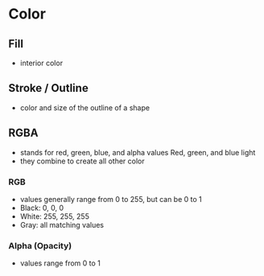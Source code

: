 # Color

## Fill

* interior color

## Stroke / Outline

* color and size of the outline of a shape

## **RGBA**

* stands for red, green, blue, and alpha values Red, green, and blue light
* they combine to create all other color

### RGB

* values generally range from 0 to 255, but can be 0 to 1
* Black: 0, 0, 0
* White: 255, 255, 255
* Gray: all matching values

### **Alpha (Opacity)**

* values range from 0 to 1
